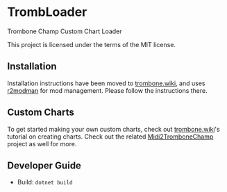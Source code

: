 # TrombLoader
Trombone Champ Custom Chart Loader

This project is licensed under the terms of the MIT license.

## Installation

Installation instructions have been moved to [trombone.wiki](https://trombone.wiki/#/installing-r2modman), and uses [r2modman](https://github.com/ebkr/r2modmanPlus/releases/latest/) for mod management. Please follow the instructions there.

## Custom Charts
To get started making your own custom charts, check out [trombone.wiki](https://trombone.wiki/#/creating-charts)'s tutorial on creating charts.
Check out the related [Midi2TromboneChamp](https://github.com/NyxTheShield/Midi2TromboneChamp) project as well for more.

## Developer Guide

- Build: `dotnet build`
